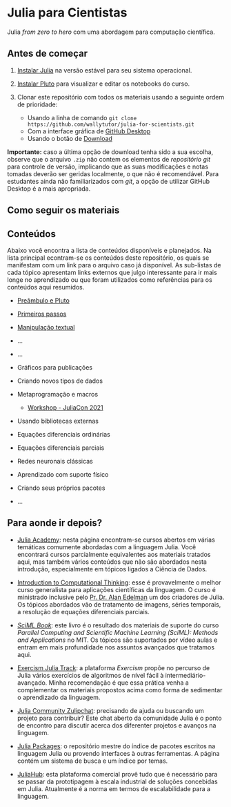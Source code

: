 # Julia para Cientistas

Julia *from zero to hero* com uma abordagem para computação científica.

## Antes de começar

1. [Instalar Julia](https://julialang.org/downloads/) na versão
    estável para seu sistema operacional.
1. [Instalar Pluto](https://github.com/fonsp/Pluto.jl) para
    visualizar e editar os notebooks do curso.
1. Clonar este repositório com todos os materiais usando a seguinte
    ordem de prioridade:

    - Usando a linha de comando `git clone https://github.com/wallytutor/julia-for-scientists.git`
    - Com a interface gráfica de [GitHub Desktop](https://desktop.github.com/)
    - Usando o botão de [Download](https://github.com/wallytutor/julia-for-scientists/archive/refs/heads/main.zip)

**Importante:** caso a última opção de download tenha sido a sua escolha, observe
que o arquivo `.zip` não contem os elementos de *repositório git* para controle de
versão, implicando que as suas modificações e notas tomadas deverão ser geridas
localmente, o que não é recomendável. Para estudantes ainda não familiarizados com
*git*, a opção de utilizar GitHub Desktop é a mais apropriada.

## Como seguir os materiais

## Conteúdos

Abaixo você encontra a lista de conteúdos disponíveis e planejados.
Na lista principal econtram-se os conteúdos deste repositório, os
quais se manifestam com um link para o arquivo caso já disponível.
As sub-listas de cada tópico apresentam links externos que julgo
interessante para ir mais longe no aprendizado ou que foram utilizados
como referências para os conteúdos aqui resumidos.

- [Preâmbulo e Pluto](tutorials/000-preambulo-e-pluto.jl)
- [Primeiros passos](tutorials/001-primeiros-passos.jl)
- [Manipulação textual](tutorials/002-manipulacao-textual.jl)
- ...
- ...
- Gráficos para publicações
- Criando novos tipos de dados
- Metaprogramação e macros
  - [Workshop - JuliaCon 2021](https://www.youtube.com/watch?v=2QLhw6LVaq0&t=3275s)

- Usando bibliotecas externas
- Equações diferenciais ordinárias
- Equações diferenciais parciais
- Redes neuronais clássicas
- Aprendizado com suporte físico
- Criando seus próprios pacotes
- ...

## Para aonde ir depois?

- [Julia Academy](https://juliaacademy.com/): nesta página encontram-se cursos
    abertos em várias temáticas comumente abordadas com a linguagem Julia. Você
    encontrará cursos parcialmente equivalentes aos materiais tratados aqui, mas
    também vários conteúdos que não são abordados nesta introdução, especialmente
    em tópicos ligados a Ciência de Dados.

- [Introduction to Computational Thinking](https://computationalthinking.mit.edu/Fall23/):
    esse é provavelmente o melhor curso generalista para aplicações científicas
    da linguagem. O curso é ministrado inclusive pelo [Pr. Dr. Alan Edelman](https://en.wikipedia.org/wiki/Alan_Edelman)
    um dos criadores de Julia. Os tópicos abordados vão de tratamento de imagens,
    séries temporais, a resolução de equações diferenciais parciais.

- [*SciML Book*](https://book.sciml.ai/): este livro é o resultado dos materiais
    de suporte do curso *Parallel Computing and Scientific Machine Learning
    (SciML): Methods and Applications* no MIT. Os tópicos são suportados por
    vídeo aulas e entram em mais profundidade nos assuntos avançados que tratamos
    aqui.

- [Exercism Julia Track](https://exercism.org/tracks/julia): a plataforma
    *Exercism* propõe no percurso de Julia vários exercícios de algoritmos de
    nível fácil à intermediário-avançado. Minha recomendação é que essa prática
    venha a complementar os materiais propostos acima como forma de sedimentar
    o aprendizado da linguagem.

- [Julia Community Zulipchat](https://julialang.zulipchat.com/): precisando de
    ajuda ou buscando um projeto para contribuir? Este chat aberto da comunidade
    Julia é o ponto de encontro para discutir acerca dos diferenter projetos
    e avanços na linguagem.

- [Julia Packages](https://juliapackages.com/): o repositório mestre do índice
    de pacotes escritos na linguagem Julia ou provendo interfaces à outras
    ferramentas. A página contém um sistema de busca e um índice por temas.

- [JuliaHub](https://juliahub.com/): esta plataforma comercial provê tudo que
    é necessário para se passar da prototipagem à escala industrial de soluções
    concebidas em Julia. Atualmente é a norma em termos de escalabilidade para
    a linguagem.
